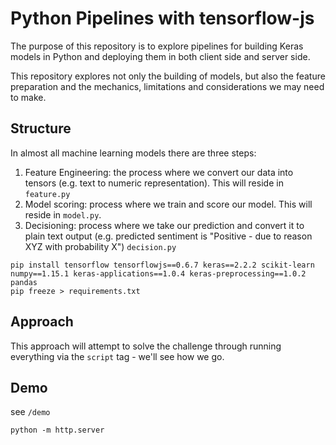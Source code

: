 # Python Pipelines with tensorflow-js

The purpose of this repository is to explore pipelines for building Keras models in Python and deploying them in both client side and server side. 

This repository explores not only the building of models, but also the feature preparation and the mechanics, limitations and considerations we may need to make. 

## Structure

In almost all machine learning models there are three steps:

1.  Feature Engineering: the process where we convert our data into tensors (e.g. text to numeric representation). This will reside in `feature.py`
2.  Model scoring: process where we train and score our model. This will reside in `model.py`. 
3.  Decisioning: process where we take our prediction and convert it to plain text output (e.g. predicted sentiment is "Positive - due to reason XYZ with probability X") `decision.py`

```
pip install tensorflow tensorflowjs==0.6.7 keras==2.2.2 scikit-learn numpy==1.15.1 keras-applications==1.0.4 keras-preprocessing==1.0.2 pandas
pip freeze > requirements.txt
```


## Approach

This approach will attempt to solve the challenge through running everything via the `script` tag - we'll see how we go.

## Demo

see `/demo`

```
python -m http.server
```